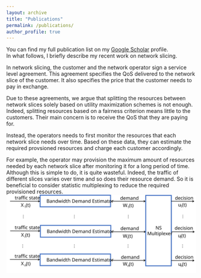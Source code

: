 ```yaml
---
layout: archive
title: "Publications"
permalink: /publications/
author_profile: true
---
```


You can find my full publication list on my <i class="fas fa-fw fa-graduation-cap"> </i> <a href="{{author.googlescholar}}"> Google Scholar</a> profile.<br/>
In what follows, I briefly describe my recent work on network slicing. <br/>

In network slicing, the customer and the network operator sign a service level agreement. This agreement specifies the QoS delivered to the network slice of the customer. It also specifies the price that the customer needs to pay in exchange.

Due to these agreements, we argue that splitting the resources between network slices solely based on utility maximization schemes is not enough. Indeed, splitting resources based on a fairness criterion means little to the customers. Their main concern is to receive the QoS that they are paying for.

Instead, the operators needs to first monitor the resources that each network slice needs over time. Based on these data, they can estimate the required provsioned resources and charge each customer accordingly.

For example, the operator may provision the maximum amount of resources needed by each network slice after monitoring it for a long period of time. Although this is simple to do, it is quite wasteful. Indeed, the traffic of different slices varies over time and so does their resource demand. So it is beneficial to consider statistic multiplexing to reduce the required provisioned resources.
<img src="/images/system.svg" alt="Proposed Architecture">
